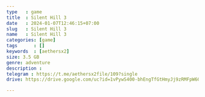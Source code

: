 ```yaml
---
type   : game
title  : Silent Hill 3
date   : 2024-01-07T12:46:15+07:00
slug   : Silent Hill 3
name   : Silent Hill 3
categories: [game]
tags      : []
keywords  : [aethersx2]
size: 3.5 GB
genre: adventure
description : 
telegram : https://t.me/aethersx2file/109?single
drive: https://drive.google.com/uc?id=1vPywS400-bhEngTfGtHmyJj9zRMFpW6Q&export=download

---
```


